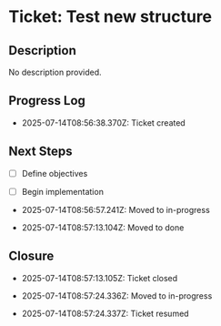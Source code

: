 # Ticket: Test new structure

## Description
No description provided.

## Progress Log
- 2025-07-14T08:56:38.370Z: Ticket created

## Next Steps
- [ ] Define objectives
- [ ] Begin implementation


- 2025-07-14T08:56:57.241Z: Moved to in-progress

- 2025-07-14T08:57:13.104Z: Moved to done

## Closure
- 2025-07-14T08:57:13.105Z: Ticket closed

- 2025-07-14T08:57:24.336Z: Moved to in-progress

- 2025-07-14T08:57:24.337Z: Ticket resumed
